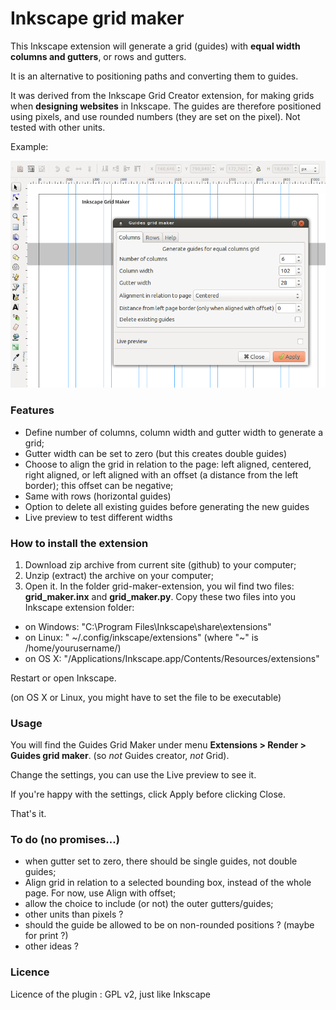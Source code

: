 Inkscape grid maker
===================

This Inkscape extension will generate a grid (guides) with **equal width columns and gutters**, or rows and gutters.

It is an alternative to positioning paths and converting them to guides.

It was derived from the Inkscape Grid Creator extension, for making grids when **designing websites** in Inkscape. The guides are therefore positioned using pixels, and use rounded numbers (they are set on the pixel). Not tested with other units.

Example:

![grid maker in action](readme-img/inkscape-gridmaker.png)

### Features

- Define number of columns, column width and gutter width to generate a grid;
- Gutter width can be set to zero (but this creates double guides)
- Choose to align the grid in relation to the page: left aligned, centered, right aligned, or left aligned with an offset (a distance from the left border); this offset can be negative;
- Same with rows (horizontal guides)
- Option to delete all existing guides before generating the new guides
- Live preview to test different widths

### How to install the extension

1. Download zip archive from current site (github) to your computer;
2. Unzip (extract) the archive on your computer;
3. Open it. In the folder grid-maker-extension, you wil find two files: **grid_maker.inx** and **grid_maker.py**. Copy these two files into you Inkscape extension folder:

- on Windows: "C:\Program Files\Inkscape\share\extensions"
- on Linux: " ~/.config/inkscape/extensions" (where "~" is /home/yourusername/)
- on OS X: "/Applications/Inkscape.app/Contents/Resources/extensions" 

Restart or open Inkscape.

(on OS X or Linux, you might have to set the file to be executable)

### Usage

You will find the Guides Grid Maker under menu **Extensions > Render > Guides grid maker**. (so *not* Guides creator, *not* Grid).

Change the settings, you can use the Live preview to see it.

If you're happy with the settings, click Apply before clicking Close.

That's it.


### To do (no promises...)

- when gutter set to zero, there should be single guides, not double guides;
- Align grid in relation to a selected bounding box, instead of the whole page. For now, use Align with offset;
- allow the choice to include (or not) the outer gutters/guides;
- other units than pixels ?
- should the guide be allowed to be on non-rounded positions ? (maybe for print ?)
- other ideas ?

### Licence

Licence of the plugin : GPL v2, just like Inkscape